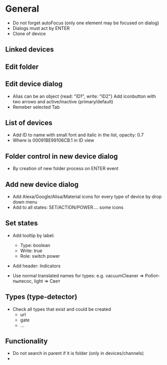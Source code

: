 # General
- Do not forget autoFocus (only one element may be focused on dialog)
- Dialogs must act by ENTER
- Clone of device

## Linked devices

## Edit folder
## Edit device dialog
- Alias can be an object {read: "ID1", write: "ID2"} 
  Add iconbutton with two arrows and active/inactive (primary/default)
- Remeber selected Tab  


## List of devices
- Add ID to name with small font and italic in the list, opacity: 0.7
- Where is 00091BE99106CB.1 in ID view
## Folder control in new device dialog
- By creation of new folder process on ENTER event

## Add new device dialog
- Add Alexa/Google/Alisa/Material icons for every type of device by drop down menu
- Add to all states: SET/ACTION/POWER.... some icons
## Set states
- Add tooltip by label: 
    - Type: boolean
    - Write: true
    - Role: switch power

- Add header: Indicators
- Use normal translated names for types: e.g. vacuumCleaner => Робот-пылесос, light => Свет

## Types (type-detector)
- Check all types that exist and could be created
    - url
    - gate
    - ...

## Functionality
- Do not search in parent if it is folder (only in devices/channels)
- 


